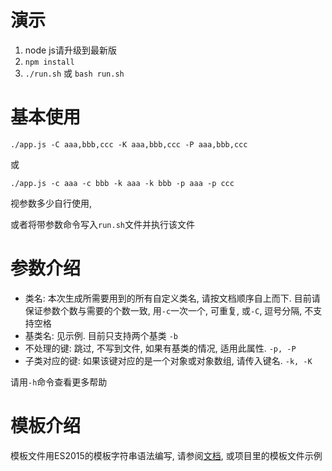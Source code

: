 # 演示

1. node js请升级到最新版
2. `npm install`
3. `./run.sh` 或 `bash run.sh`

# 基本使用

```
./app.js -C aaa,bbb,ccc -K aaa,bbb,ccc -P aaa,bbb,ccc
```

或

```
./app.js -c aaa -c bbb -k aaa -k bbb -p aaa -p ccc
```

视参数多少自行使用, 

或者将带参数命令写入`run.sh`文件并执行该文件

# 参数介绍

+ 类名: 本次生成所需要用到的所有自定义类名, 请按文档顺序自上而下. 目前请保证参数个数与需要的个数一致, 用`-c`一次一个, 可重复, 或`-C`, 逗号分隔, 不支持空格
+ 基类名: 见示例. 目前只支持两个基类 `-b`
+ 不处理的键: 跳过, 不写到文件, 如果有基类的情况, 适用此属性. `-p, -P`
+ 子类对应的键: 如果该键对应的是一个对象或对象数组, 请传入键名. `-k, -K`

请用`-h`命令查看更多帮助

# 模板介绍

模板文件用ES2015的模板字符串语法编写, 请参阅[文档](https://developer.mozilla.org/en-US/docs/Web/JavaScript/Reference/Template_literals), 或项目里的模板文件示例 
